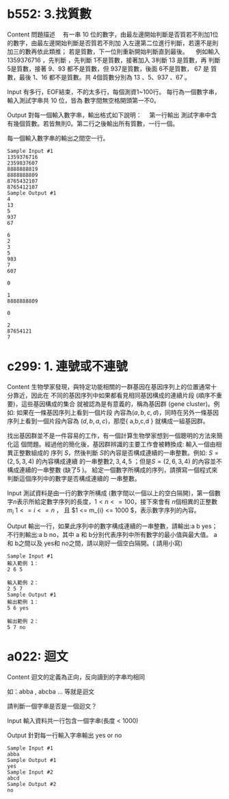 # b552: 3.找質數
Content
問題描述
　有一串 10 位的數字，由最左邊開始判斷是否質若不則加1位的數字，由最左邊開始判斷是否質若不則加 入左邊第二位進行判斷，若還不是則加三的數再依此類推； 若是質數，下一位則重新開始判斷直到最後。
　例如輸入 1359376716 ，先判斷 ，先判斷 1不是質數，接著加入 3判斷 13 是質數，再 判斷 5是質數，接著 9、93 都不是質數，但 937是質數，後面 6不是質數， 67 是 質數，最後 1、16 都不是質數。共 4個質數分別為 13 、5、937 、67 。

Input
有多行，EOF結束，不的太多行，每個測資1~100行。
每行為一個數字串，輸入測試字串共 10 位，皆為 數字間無空格開頭第一不0。

Output
對每一個輸入數字串，輸出格式如下說明：
　第一行輸出 測試字串中含有幾個質數。若皆無則0。第二行之後輸出所有質數，一行一個。

每一個輸入數字串的輸出之間空一行。
```
Sample Input #1
1359376716
2359837607
8888888819
8888888809
8765432107
8765412107
Sample Output #1
4
13
5
937
67

6
2
3
5
983
7
607

0

1
8888888809

0

2
87654121
7
```
# c299: 1. 連號或不連號
Content
生物學家發現，與特定功能相關的一群基因在基因序列上的位置通常十分靠近，因此在
不同的基因序列中如果都看見相同基因構成的連續片段 (順序不重要)，這些基因構成的集合
就被認為是有意義的，稱為基因群 (gene cluster)。例如: 如果在一條基因序列上看到一個片段
內容為$(a,b,c,d)$，同時在另外一條基因序列上看到一個片段內容為 $(d,b,a,c)$，那麼{ a,b,c,d }  就構成一組基因群。

找出基因群並不是一件容易的工作，有一個計算生物學家想到一個聰明的方法來簡化這
個問題。經過他的簡化後，基因群辨識的主要工作會被轉換成: 輸入一個由相異正整數組成的
序列 $S$，然後判斷 $S$的內容是否構成連續的一串整數。例如: $S = (2,5,3,4)$ 的內容構成連續
的一串整數$2,3,4,5$ ；但是$S = (2,6,3,4)$  的內容並不構成連續的一串整數 (缺了5 )。
給定一個數字所構成的序列，請撰寫一個程式來判斷這個序列中的數字是否構成連續的
一串整數。

Input
測試資料是由一行的數字所構成 (數字間以一個以上的空白隔開)，第一個數字$n$表示所給定數字序列的長度，$1 < n <= 100$，接下來會有 $n$個相異的正整數$m_{i}$ $1 <= i <= n$
， 且 $1 <= m_{i} <= 1000 $，表示數字序列的內容。

Output
輸出一行，如果此序列中的數字構成連續的一串整數，請輸出:a b yes；不行則輸出:a b no，其中 a 和  b分別代表序列中所有數字的最小值與最大值。 a和  b之間以及  yes和  no之間，請以剛好一個空白隔開。( 請用小寫)
```
Sample Input #1
輸入範例 1：
2 6 5

輸入範例 2：
2 5 7
Sample Output #1
輸出範例 1：
5 6 yes

輸出範例 2：
5 7 no
```
# a022: 迴文
Content
迴文的定義為正向，反向讀到的字串均相同

如：abba , abcba ... 等就是迴文

 請判斷一個字串是否是一個迴文？

Input
輸入資料共一行包含一個字串(長度 < 1000)

Output
針對每一行輸入字串輸出 yes or no
```
Sample Input #1
abba
Sample Output #1
yes
Sample Input #2
abcd
Sample Output #2
no
```